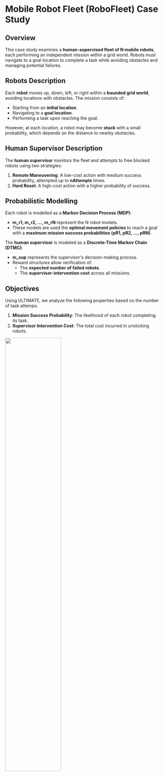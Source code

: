 # Mobile Robot Fleet (RoboFleet) Case Study

## Overview

This case study examines a **human-supervised fleet of N mobile robots**, each performing an independent mission within a grid world. Robots must navigate to a goal location to complete a task while avoiding obstacles and managing potential failures.

## Robots Description

Each **robot** moves up, down, left, or right within a **bounded grid world**, avoiding locations with obstacles. The mission consists of:
- Starting from an **initial location**.
- Navigating to a **goal location**.
- Performing a task upon reaching the goal.

However, at each location, a robot may become **stuck** with a small probability, which depends on the distance to nearby obstacles.

## Human Supervisor Description

The **human supervisor** monitors the fleet and attempts to free blocked robots using two strategies:
1. **Remote Maneuvering**: A low-cost action with medium success probability, attempted up to **nAttempts** times.
2. **Hard Reset**: A high-cost action with a higher probability of success.

## Probabilistic Modelling

Each robot is modelled as a **Markov Decision Process (MDP)**:
- **m_r1, m_r2, …, m_rN** represent the N robot models.
- These models are used the **optimal movement policies** to reach a goal with a **maximum mission success probabilities (pR1, pR2, ..., pRN)**.

The **human supervisor** is modeled as a **Discrete-Time Markov Chain (DTMC)**:
- **m_sup** represents the supervisor's decision-making process.
- Reward structures allow verification of:
  - The **expected number of failed robots**.
  - The **supervisor-intervention cost** across all missions.

## Objectives

Using ULTIMATE, we analyze the following properties based on the number of task attemps.
1. **Mission Success Probability**: The likelihood of each robot completing its task.
2. **Supervisor Intervention Cost**: The total cost incurred in unsticking robots.

<img src="https://github.com/user-attachments/assets/58655cac-d322-45b6-afc4-b9b4a78d36ee" style="width: 60%;">
